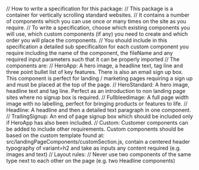 // How to write a specification for this package:
// This package is a container for vertically scrolling standard websites.
// It contains a number of components which you can use once or many times on the site as you require.
// To write a specification, choose which existing components you will use, which custom components (if any) you need to create and which order you will place the components.
// You should include in this specification a detailed sub specificaiton for each custom component you require including the name of the component, the fileName and any required input parameters such that it can be properly imported
// The components are:
// HeroApp: A hero image, a headline text, tag line and three point bullet list of key features. There is also an email sign up box. This component is perfect for landing / marketing pages requiring a sign up and must be placed at the top of the page.
// HeroStandard: A hero image, headline text and tag line. Perfect as an introduction to non landing page sites where no signup box is required.
// Fullbleedimage: A full page width image with no labelling, perfect for bringing products or features to life.
// Headline: A headline and then a detailed text paragraph in one component.
// TrailingSignup: An end of page signup box which should be included only if HeroApp has also been included.
// Custom: Customer components can be added to include other requirements. Custom components should be based on the custom template found at: src/landingPageComponents/customSection.js, contain a centered header typography of variant=h2 and take as inputs any content required (e.g. images and text)
// Layout rules:
// Never use two components of the same type next to each other on the page (e.g. two Headline components)
